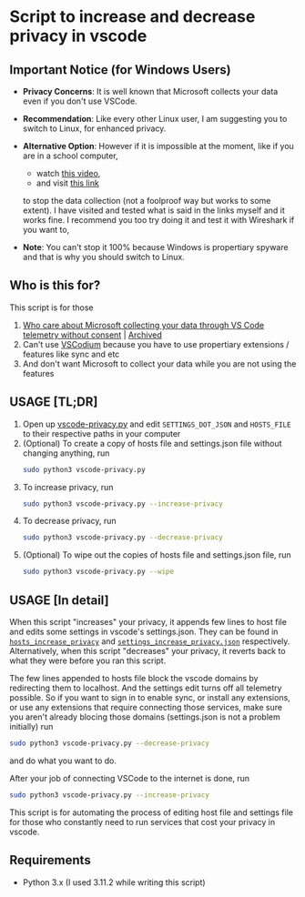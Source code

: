 # Script to increase and decrease privacy in vscode

## Important Notice (for Windows Users)

- **Privacy Concerns**: It is well known that Microsoft collects your data even if you don't use VSCode.
- **Recommendation**: Like every other Linux user, I am suggesting you to switch to Linux, for enhanced privacy.
- **Alternative Option**: However if it is impossible at the moment, like if you are in a school computer,
   - watch [this video](https://www.youtu.be/SvhRXLmsyJ8),
   - and visit [this link](https://briteccomputers.co.uk/posts/stop-windows-spying-on-you-2/)
   
   to stop the data collection (not a foolproof way but works to some extent).
   I have visited and tested what is said in the links myself and it works fine. I recommend you too try doing it
   and test it with Wireshark if you want to,
- **Note**: You can't stop it 100% because Windows is propertiary spyware and that is why you should switch to Linux.


## Who is this for?
This script is for those
1. [Who care about Microsoft collecting your data through VS Code telemetry without consent](https://www.roboleary.net/tools/2022/04/20/vscode-telemetry.html) | [Archived](https://web.archive.org/web/20240117122417/https://www.roboleary.net/tools/2022/04/20/vscode-telemetry.html)
2. Can't use [VSCodium](https://vscodium.com/) because you have to use propertiary extensions / features like sync and etc
3. And don't want Microsoft to collect your data while you are not using the features


## USAGE [TL;DR]

1. Open up [vscode-privacy.py](./vscode-privacy.py) and edit `SETTINGS_DOT_JSON` and `HOSTS_FILE` to their respective paths in your computer
2. (Optional) To create a copy of hosts file and settings.json file without changing anything, run
   ```sh
   sudo python3 vscode-privacy.py
   ```
3. To increase privacy, run
   ```sh
   sudo python3 vscode-privacy.py --increase-privacy
   ```
4. To decrease privacy, run
   ```sh
   sudo python3 vscode-privacy.py --decrease-privacy
   ```
5. (Optional) To wipe out the copies of hosts file and settings.json file, run
   ```sh
   sudo python3 vscode-privacy.py --wipe
   ```

## USAGE [In detail]

When this script "increases" your privacy, it appends few lines to host file and
edits some settings in vscode's settings.json. They can be found in [`hosts_increase_privacy`](./assets/hosts_increase_privacy)
and [`settings_increase_privacy.json`](./assets/setting_increase_privacy.json)
respectively. Alternatively, when this script "decreases" your privacy, it reverts
back to what they were before you ran this script. 

The few lines appended to hosts file block the vscode domains by redirecting them
to localhost. And the settings edit turns off all telemetry possible. So if you
want to sign in to enable sync, or install any extensions, or use any extensions
that require connecting those services, make sure you aren't already blocing those
domains (settings.json is not a problem initially) run
```sh
sudo python3 vscode-privacy.py --decrease-privacy
```
and do what you want to do.

After your job of connecting VSCode to the internet is done, run
```sh
sudo python3 vscode-privacy.py --increase-privacy
```

This script is for automating the process of editing host file and settings file
for those who constantly need to run services that cost your privacy in vscode.

## Requirements

- Python 3.x (I used 3.11.2 while writing this script)
